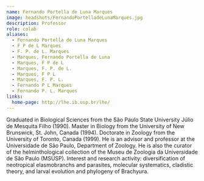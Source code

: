 ```yaml
---
name: Fernando Portella de Luna Marques
image: headshots/FernandoPortelladeLunaMarques.jpg
description: Professor
role: colab
aliases:
  - Fernando Portella de Luna Marques
  - F P de L Marques
  - F. P. de L. Marques
  - Marques, Fernando Portella de Luna
  - Marques, F P de L
  - Marques, F. P. de L.
  - Marques, F P L
  - Marques, F. P. L.
  - Fernando P L Marques
  - Fernando P. L. Marques
links:
  home-page: http://lhe.ib.usp.br/lhe/
---
```


Graduated in Biological Sciences from the São Paulo State University Júlio de Mesquita Filho (1990). Master in Biology from the University of New Brunswick, St. John, Canada (1994). Doctorate in Zoology from the University of Toronto, Canada (1999). He is an advisor and professor at the Universidade de São Paulo, Department of Zoology. He is also the curator of the helminthological collection of the Museu de Zoologia da Universidade de São Paulo (MSUSP). Interest and research activity: diversification of neotropical elasmobranchs and parasites, molecular systematics, cladistic theory, and larval evolution and phylogeny of Brachyura.

